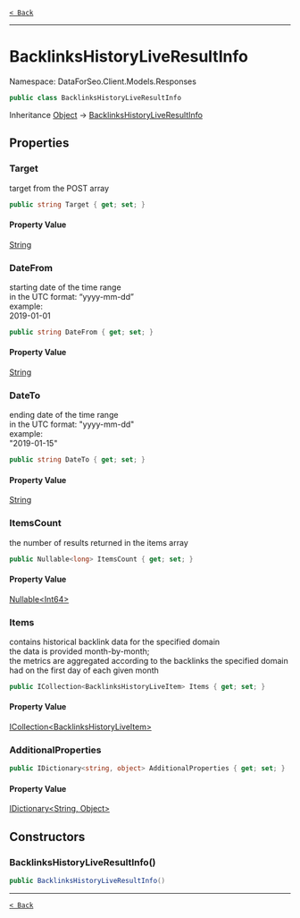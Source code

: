 [`< Back`](./)

---

# BacklinksHistoryLiveResultInfo

Namespace: DataForSeo.Client.Models.Responses

```csharp
public class BacklinksHistoryLiveResultInfo
```

Inheritance [Object](https://docs.microsoft.com/en-us/dotnet/api/system.object) → [BacklinksHistoryLiveResultInfo](./dataforseo.client.models.responses.backlinkshistoryliveresultinfo)

## Properties

### **Target**

target from the POST array

```csharp
public string Target { get; set; }
```

#### Property Value

[String](https://docs.microsoft.com/en-us/dotnet/api/system.string)<br>

### **DateFrom**

starting date of the time range
 <br>in the UTC format: “yyyy-mm-dd”
 <br>example:
 <br>2019-01-01

```csharp
public string DateFrom { get; set; }
```

#### Property Value

[String](https://docs.microsoft.com/en-us/dotnet/api/system.string)<br>

### **DateTo**

ending date of the time range
 <br>in the UTC format: "yyyy-mm-dd"
 <br>example:
 <br>"2019-01-15"

```csharp
public string DateTo { get; set; }
```

#### Property Value

[String](https://docs.microsoft.com/en-us/dotnet/api/system.string)<br>

### **ItemsCount**

the number of results returned in the items array

```csharp
public Nullable<long> ItemsCount { get; set; }
```

#### Property Value

[Nullable&lt;Int64&gt;](https://docs.microsoft.com/en-us/dotnet/api/system.nullable-1)<br>

### **Items**

contains historical backlink data for the specified domain
 <br>the data is provided month-by-month;
 <br>the metrics are aggregated according to the backlinks the specified domain had on the first day of each given month

```csharp
public ICollection<BacklinksHistoryLiveItem> Items { get; set; }
```

#### Property Value

[ICollection&lt;BacklinksHistoryLiveItem&gt;](./dataforseo.client.models.backlinkshistoryliveitem)<br>

### **AdditionalProperties**

```csharp
public IDictionary<string, object> AdditionalProperties { get; set; }
```

#### Property Value

[IDictionary&lt;String, Object&gt;](https://docs.microsoft.com/en-us/dotnet/api/system.collections.generic.idictionary-2)<br>

## Constructors

### **BacklinksHistoryLiveResultInfo()**

```csharp
public BacklinksHistoryLiveResultInfo()
```

---

[`< Back`](./)
